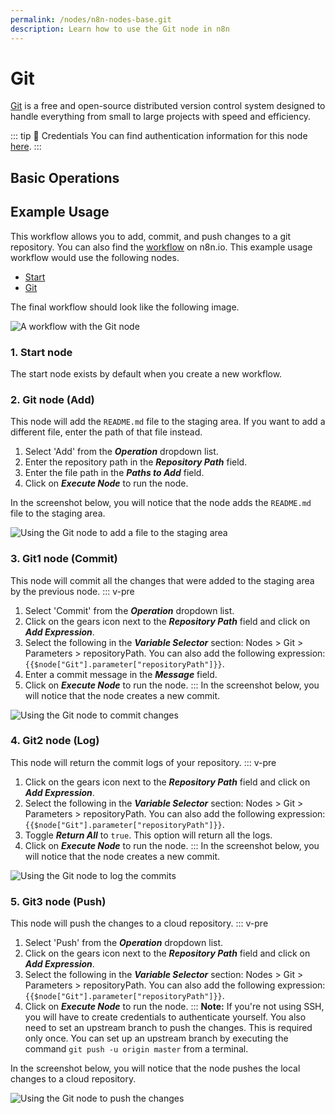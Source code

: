```yaml
---
permalink: /nodes/n8n-nodes-base.git
description: Learn how to use the Git node in n8n
---
```


# Git

[Git](https://git-scm.com/) is a free and open-source distributed version control system designed to handle everything from small to large projects with speed and efficiency.

::: tip 🔑 Credentials
You can find authentication information for this node [here](../../../credentials/Git/README.md).
:::


## Basic Operations

<Resource node="n8n-nodes-base.git" />

## Example Usage

This workflow allows you to add, commit, and push changes to a git repository. You can also find the [workflow](https://n8n.io/workflows/1115) on n8n.io. This example usage workflow would use the following nodes.
- [Start](../../core-nodes/Start/README.md)
- [Git]()

The final workflow should look like the following image.

![A workflow with the Git node](REDACTED)

### 1. Start node

The start node exists by default when you create a new workflow.

### 2. Git node (Add)

This node will add the `README.md` file to the staging area. If you want to add a different file, enter the path of that file instead.

1. Select 'Add' from the ***Operation*** dropdown list.
2. Enter the repository path in the ***Repository Path*** field.
3. Enter the file path in the ***Paths to Add*** field.
4. Click on ***Execute Node*** to run the node.

In the screenshot below, you will notice that the node adds the `README.md` file to the staging area.

![Using the Git node to add a file to the staging area](REDACTED)

### 3. Git1 node (Commit)

This node will commit all the changes that were added to the staging area by the previous node.
::: v-pre
1. Select 'Commit' from the ***Operation*** dropdown list.
2. Click on the gears icon next to the ***Repository Path*** field and click on ***Add Expression***.
3. Select the following in the ***Variable Selector*** section: Nodes > Git > Parameters > repositoryPath. You can also add the following expression: `{{$node["Git"].parameter["repositoryPath"]}}`.
4. Enter a commit message in the ***Message*** field.
5. Click on ***Execute Node*** to run the node.
:::
In the screenshot below, you will notice that the node creates a new commit.

![Using the Git node to commit changes](REDACTED)

### 4. Git2 node (Log)

This node will return the commit logs of your repository.
::: v-pre
1. Click on the gears icon next to the ***Repository Path*** field and click on ***Add Expression***.
2. Select the following in the ***Variable Selector*** section: Nodes > Git > Parameters > repositoryPath. You can also add the following expression: `{{$node["Git"].parameter["repositoryPath"]}}`.
3. Toggle ***Return All*** to `true`. This option will return all the logs.
4. Click on ***Execute Node*** to run the node.
:::
In the screenshot below, you will notice that the node creates a new commit.

![Using the Git node to log the commits](REDACTED)

### 5. Git3 node (Push)

This node will push the changes to a cloud repository.
::: v-pre
1. Select 'Push' from the ***Operation*** dropdown list.
2. Click on the gears icon next to the ***Repository Path*** field and click on ***Add Expression***.
3. Select the following in the ***Variable Selector*** section: Nodes > Git > Parameters > repositoryPath. You can also add the following expression: `{{$node["Git"].parameter["repositoryPath"]}}`.
4. Click on ***Execute Node*** to run the node.
:::
**Note:** If you're not using SSH, you will have to create credentials to authenticate yourself. You also need to set an upstream branch to push the changes. This is required only once. You can set up an upstream branch by executing the command `git push -u origin master` from a terminal.

In the screenshot below, you will notice that the node pushes the local changes to a cloud repository.

![Using the Git node to push the changes](REDACTED)
